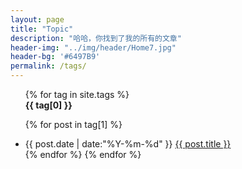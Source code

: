 ```yaml
---
layout: page
title: "Topic"
description: "哈哈，你找到了我的所有的文章"  
header-img: "../img/header/Home7.jpg" 
header-bg: '#6497B9'
permalink: /tags/
---
```


<div id='tag_cloud'>

<!--{% for tag in site.tags %}
<a href="#{{ tag[0] }}" title="{{ tag[0] }}" rel="{{ tag[1].size }}">
  <strong>{{ tag[0] }}</strong>
</a>
{% endfor %}
</div>
---
-->
<ul class="listing taglist">
{% for tag in site.tags %}

  
  <div class="listing-seperator hidden" data-blongs="{{tag[0] | slugify: 'pretty' }}">
    <strong>{{ tag[0] }}</strong>
  </div>

{% for post in tag[1] %}
  <li class="listing-item hidden" data-blongs="{{tag[0] | slugify: 'pretty' }}">
  <time datetime="{{ post.date | date:"%Y-%m-%d" }}">{{ post.date | date:"%Y-%m-%d" }}</time>
  <a href="{{ post.url }}" title="{{ post.title }}">{{ post.title }}</a>
  </li>
{% endfor %}
{% endfor %}
</ul>






